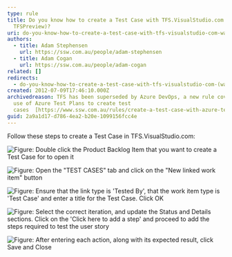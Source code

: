 ```yaml
---
type: rule
title: Do you know how to create a Test Case with TFS.VisualStudio.com (was
  TFSPreview)?
uri: do-you-know-how-to-create-a-test-case-with-tfs-visualstudio-com-was-tfspreview
authors:
  - title: Adam Stephensen
    url: https://ssw.com.au/people/adam-stephensen
  - title: Adam Cogan
    url: https://ssw.com.au/people/adam-cogan
related: []
redirects:
  - do-you-know-how-to-create-a-test-case-with-tfs-visualstudio-com-(was-tfspreview)
created: 2012-07-09T17:46:10.000Z
archivedreason: TFS has been superseded by Azure DevOps, a new rule covers the
  use of Azure Test Plans to create test
  cases  [https://www.ssw.com.au/rules/create-a-test-case-with-azure-test-plans](/create-a-test-case-with-azure-test-plans)
guid: 2a9a1d17-d786-4ea2-b20e-1099156fcc4e
---
```


Follow these steps to create a Test Case in TFS.VisualStudio.com: 

<!--endintro-->

![Figure: Double click the Product Backlog Item that you want to create a Test Case for to open it](create-tc-1.jpg)

![Figure: Open the "TEST CASES" tab and click on the "New linked work item" button](create-tc-2.jpg)

![Figure: Ensure that the link type is 'Tested By', that the work item type is 'Test Case' and enter a title for the Test Case. Click OK](create-tc-3.jpg)

![Figure: Select the correct iteration, and update the Status and Details sections. Click on the 'Click here to add a step' and proceed to add the steps required to test the user story](create-tc-4.jpg)

![Figure: After entering each action, along with its expected result, click Save and Close](create-tc-5.jpg)
